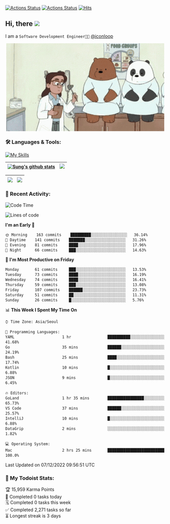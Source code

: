 
[![Actions Status](https://github.com/ddok2/ddok2/workflows/Todoist%20Readme/badge.svg)](https://github.com/ddok2/ddok2/actions)
[![Actions Status](https://github.com/ddok2/ddok2/workflows/wakatime-stats/badge.svg)](https://github.com/ddok2/ddok2/actions)
[![Hits](https://hits.seeyoufarm.com/api/count/incr/badge.svg?url=https%3A%2F%2Fgithub.com%2Fddok2&count_bg=%23FF9595&title_bg=%23555555&icon=github.svg&icon_color=%23FFFFFF&title=hits&edge_flat=false)](https://hits.seeyoufarm.com)

<!-- ![visitors](https://visitor-badge.laobi.icu/badge?page_id=ddok2.ddok2) -->
## Hi, there <img src="https://raw.githubusercontent.com/MartinHeinz/MartinHeinz/master/wave.gif" width="3%">

I am a `Software Development Engineer🧑‍💻` [@iconloop](https://github.com/iconloop)


<p align="center">
    <img align="center" alt="GIF" src="img/debugging.gif" />
</p>


### 🛠 Languages & Tools:

[![My Skills](https://skillicons.dev/icons?i=go,js,ts,py,express,react,svelte,jquery,pug,mongodb,mysql,redis,aws,docker,kubernetes)](https://skillicons.dev)


| <a href="https://github-readme-stats.vercel.app/api?username=ddok2&show_icons=true&include_all_commits=true&count_private=true&theme=buefy&hide_border=true"><img align="center" src="https://github-readme-stats.vercel.app/api?username=ddok2&show_icons=true&include_all_commits=true&count_private=true&theme=buefy&hide_border=true" alt="Sung's github stats" /></a> | <a href="https://github.com/ddok2"><img src="http://github-readme-streak-stats.herokuapp.com?user=ddok2&hide_border=true" /></a> |
| ------------- |------------- |


| <a href="https://github.com/ddok2"><img align="center" src="https://github-readme-stats.vercel.app/api/top-langs/?username=ddok2&theme=buefy&hide=html,css&hide_border=true" /></a> | <a href="https://github.com/ddok2"><img align="center" src="https://activity-graph.herokuapp.com/graph?username=ddok2&theme=github&hide_border=true" height="250" /></a> |
| ------------- |--------------------------------------------------------------------------------------------------------------------------------------------------------------------------|


<!-- <details open>
    <summary>📈 My GitHub Stats</summary>
    <p align="center">
        <a href="https://github.com/ddok2">
            <img align="center" src="https://github-readme-stats.vercel.app/api?username=ddok2&show_icons=true&include_all_commits=true&count_private=true&theme=buefy&hide_border=true" alt="Sung's github stats" />
        </a>
    </p>
</details>
<details>
    <summary>💬 Top Languages</summary>
    <p align="center"> 
        <a href="https://github.com/ddok2">
            <img align="center" src="https://github-readme-stats.vercel.app/api/top-langs/?username=ddok2&layout=compact&theme=buefy&hide=html,css&hide_border=true" />
        </a>
    </p>
</details> -->


### 🌈 Recent Activity:
<!--START_SECTION:waka-->
![Code Time](http://img.shields.io/badge/Code%20Time-1%2C874%20hrs%2054%20mins-blue)

![Lines of code](https://img.shields.io/badge/From%20Hello%20World%20I%27ve%20Written-1%20Million%20lines%20of%20code-blue)

**I'm an Early 🐤** 

```text
🌞 Morning    163 commits    █████████░░░░░░░░░░░░░░░░   36.14% 
🌆 Daytime    141 commits    ███████░░░░░░░░░░░░░░░░░░   31.26% 
🌃 Evening    81 commits     ████░░░░░░░░░░░░░░░░░░░░░   17.96% 
🌙 Night      66 commits     ███░░░░░░░░░░░░░░░░░░░░░░   14.63%

```
📅 **I'm Most Productive on Friday** 

```text
Monday       61 commits     ███░░░░░░░░░░░░░░░░░░░░░░   13.53% 
Tuesday      73 commits     ████░░░░░░░░░░░░░░░░░░░░░   16.19% 
Wednesday    74 commits     ████░░░░░░░░░░░░░░░░░░░░░   16.41% 
Thursday     59 commits     ███░░░░░░░░░░░░░░░░░░░░░░   13.08% 
Friday       107 commits    ██████░░░░░░░░░░░░░░░░░░░   23.73% 
Saturday     51 commits     ██░░░░░░░░░░░░░░░░░░░░░░░   11.31% 
Sunday       26 commits     █░░░░░░░░░░░░░░░░░░░░░░░░   5.76%

```


📊 **This Week I Spent My Time On** 

```text
⌚︎ Time Zone: Asia/Seoul

💬 Programming Languages: 
YAML                     1 hr                ██████████░░░░░░░░░░░░░░░   41.68% 
Go                       35 mins             ██████░░░░░░░░░░░░░░░░░░░   24.19% 
Bash                     25 mins             ████░░░░░░░░░░░░░░░░░░░░░   17.74% 
Kotlin                   10 mins             █░░░░░░░░░░░░░░░░░░░░░░░░   6.88% 
JSON                     9 mins              █░░░░░░░░░░░░░░░░░░░░░░░░   6.45%

🔥 Editors: 
GoLand                   1 hr 35 mins        ████████████████░░░░░░░░░   65.73% 
VS Code                  37 mins             ██████░░░░░░░░░░░░░░░░░░░   25.57% 
IntelliJ                 10 mins             █░░░░░░░░░░░░░░░░░░░░░░░░   6.88% 
DataGrip                 2 mins              ░░░░░░░░░░░░░░░░░░░░░░░░░   1.82%

💻 Operating System: 
Mac                      2 hrs 25 mins       █████████████████████████   100.0%

```


 Last Updated on 07/12/2022 09:56:51 UTC
<!--END_SECTION:waka-->

### 🚧 My Todoist Stats:
<!-- TODO-IST:START -->
🏆  15,959 Karma Points           
🌸  Completed 0 tasks today           
🗓  Completed 0 tasks this week           
✅  Completed 2,271 tasks so far           
⏳  Longest streak is 3 days
<!-- TODO-IST:END -->

